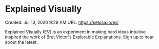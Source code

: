 # Explained Visually

Created: Jul 13, 2020 9:29 AM
URL: https://setosa.io/ev/

Explained Visually (EV) is an experiment in making hard ideas intuitive inspired the work of Bret Victor's [Explorable Explanations](http://worrydream.com/ExplorableExplanations/). Sign up to hear about the latest.